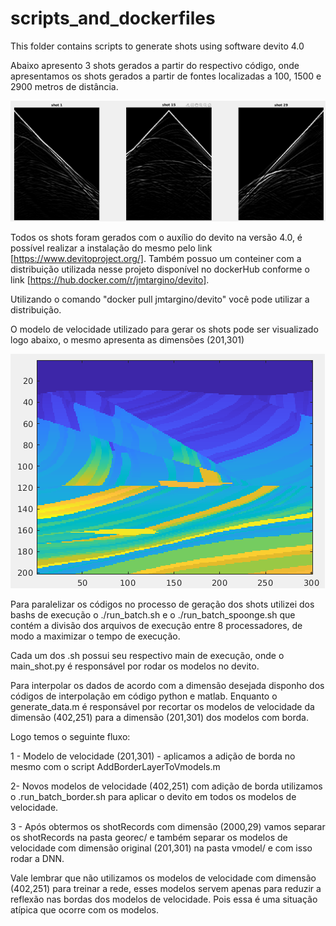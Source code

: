 # scripts_and_dockerfiles


This folder contains scripts to generate shots using software devito 4.0

Abaixo apresento 3 shots gerados a partir do respectivo código, onde apresentamos os shots gerados a partir de fontes localizadas a 100, 1500 e 2900 metros de distância.

<img src="./figures/shots.png">


Todos os shots foram gerados com o auxílio do devito na versão 4.0, é possível realizar a instalação do mesmo pelo link [https://www.devitoproject.org/]. Também possuo um conteiner com a distribuição utilizada nesse projeto disponível no dockerHub conforme
 o link [https://hub.docker.com/r/jmtargino/devito].

Utilizando o comando "docker pull jmtargino/devito" você pode utilizar a distribuição.



O modelo de velocidade utilizado para gerar os shots pode ser visualizado logo abaixo, o mesmo apresenta as dimensões (201,301)


<img src="./figures/vmodel.png">


Para paralelizar os códigos no processo de geração dos shots utilizei dos bashs de execução o ./run_batch.sh e o ./run_batch_spoonge.sh que contém a divisão dos arquivos de execução entre 8 processadores, de modo a maximizar o tempo de execução.


Cada um dos .sh possui seu respectivo main de execução, onde o main_shot.py é responsável por rodar os modelos no devito.

Para interpolar os dados de acordo com a dimensão desejada disponho dos códigos de interpolação em código python e matlab. Enquanto o generate_data.m é responsável por recortar os modelos de velocidade da dimensão (402,251) para a dimensão (201,301) dos modelos com borda.

Logo temos o seguinte fluxo:

1 - Modelo de velocidade (201,301) - aplicamos a adição de borda no mesmo com o script AddBorderLayerToVmodels.m

2- Novos modelos de velocidade (402,251) com adição de borda utilizamos o .run_batch_border.sh para aplicar o devito em todos os modelos de velocidade.

3 - Após obtermos os shotRecords com dimensão (2000,29) vamos separar os shotRecords na pasta georec/ e também separar os modelos de velocidade com dimensão original (201,301) na pasta vmodel/ e com isso rodar a DNN.

Vale lembrar que não utilizamos os modelos de velocidade com dimensão (402,251) para treinar a rede, esses modelos servem apenas para reduzir a reflexão nas bordas dos modelos de velocidade. Pois essa é uma situação atípica que ocorre com os modelos.




